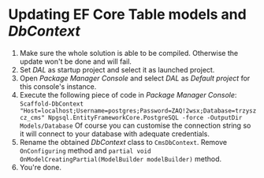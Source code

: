 # Updating EF Core Table models and *DbContext*
1. Make sure the whole solution is able to be compiled. Otherwise the update won't be done and will fail.
2. Set *DAL* as startup project and select it as launched project.
3. Open *Package Manager Console* and select *DAL* as *Default project* for this console's instance.
4. Execute the following piece of code in *Package Manager Console*: ```Scaffold-DbContext "Host=localhost;Username=postgres;Password=ZAQ!2wsx;Database=trzyszcz_cms" Npgsql.EntityFrameworkCore.PostgreSQL -force -OutputDir Models/Database``` Of course you can customise the connection string so it will connect to your database with adequate credentials.
5. Rename the obtained *DbContext* class to ```CmsDbContext```. Remove ```OnConfiguring``` method and ```partial void OnModelCreatingPartial(ModelBuilder modelBuilder)``` method.
6. You're done.
